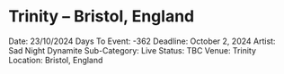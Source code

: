 # Trinity – Bristol, England

Date: 23/10/2024
Days To Event: -362
Deadline: October 2, 2024
Artist: Sad Night Dynamite
Sub-Category: Live
Status: TBC
Venue: Trinity
Location: Bristol, England